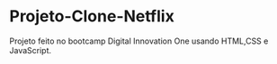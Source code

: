 # Projeto-Clone-Netflix
Projeto feito no bootcamp Digital Innovation One usando HTML,CSS e JavaScript.
